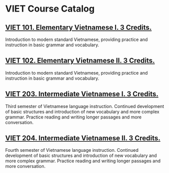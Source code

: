 # VIET Course Catalog

## [VIET 101. Elementary Vietnamese I. 3 Credits.](./VIET_101_Elementary_Vietnamese_I)

Introduction to modern standard Vietnamese, providing practice and instruction in basic grammar and vocabulary.

## [VIET 102. Elementary Vietnamese II. 3 Credits.](./VIET_102_Elementary_Vietnamese_II)

Introduction to modern standard Vietnamese, providing practice and instruction in basic grammar and vocabulary.

## [VIET 203. Intermediate Vietnamese I. 3 Credits.](./VIET_203_Intermediate_Vietnamese_I)

Third semester of Vietnamese language instruction. Continued development of basic structures and introduction of new vocabulary and more complex grammar. Practice reading and writing longer passages and more conversation.

## [VIET 204. Intermediate Vietnamese II. 3 Credits.](./VIET_204_Intermediate_Vietnamese_II)

Fourth semester of Vietnamese language instruction. Continued development of basic structures and introduction of new vocabulary and more complex grammar. Practice reading and writing longer passages and more conversation.

